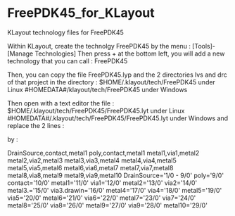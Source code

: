 # FreePDK45_for_KLayout
KLayout technology files for FreePDK45

Within KLayout, create the technolgy FreePDK45 by the menu : [Tools]-[Manage Technologies]
Then press + at the bottom left, you will add a new technology that you can call : FreePDK45

Then, you can copy the file FreePDK45.lyp and the 2 directories lvs and drc of that project in the directory : 
$HOME/.klayout/tech/FreePDK45  under Linux
#HOMEDATA#/klayout/tech/FreePDK45  under Windows

Then open with a text editor the file : 
$HOME/.klayout/tech/FreePDK45/FreePDK45.lyt  under Linux
#HOMEDATA#/.klayout/tech/FreePDK45/FreePDK45.lyt  under Windows
and replace the 2 lines : 
 <connectivity>
 </connectivity>
 
 by : 
 
  <connectivity>
  <connection>DrainSource,contact,metal1</connection>
  <connection>poly,contact,metal1</connection>
  <connection>metal1,via1,metal2</connection>
  <connection>metal2,via2,metal3</connection>
  <connection>metal3,via3,metal4</connection>
  <connection>metal4,via4,metal5</connection>
  <connection>metal5,via5,metal6</connection>
  <connection>metal6,via6,metal7</connection>
  <connection>metal7,via7,metal8</connection>
  <connection>metal8,via8,metal9</connection>
  <connection>metal9,via9,metal10</connection>
  <symbols>DrainSource='1/0 - 9/0'</symbols>
  <symbols>poly='9/0'</symbols>
  <symbols>contact='10/0'</symbols>
  <symbols>metal1='11/0'</symbols>
  <symbols>via1='12/0'</symbols>
  <symbols>metal2='13/0'</symbols>
  <symbols>via2='14/0'</symbols>
  <symbols>metal3.='15/0'</symbols>
  <symbols>via3.drawin='16/0'</symbols>
  <symbols>metal4='17/0'</symbols>
  <symbols>via4='18/0'</symbols>
  <symbols>metal5='19/0'</symbols>
  <symbols>via5='20/0'</symbols>
  <symbols>metal6='21/0'</symbols>
  <symbols>via6='22/0'</symbols>
  <symbols>metal7='23/0'</symbols>
  <symbols>via7='24/0'</symbols>
  <symbols>metal8='25/0'</symbols>
  <symbols>via8='26/0'</symbols>
  <symbols>metal9='27/0'</symbols>
  <symbols>via9='28/0'</symbols>
  <symbols>metal10='29/0'</symbols>
 </connectivity>
